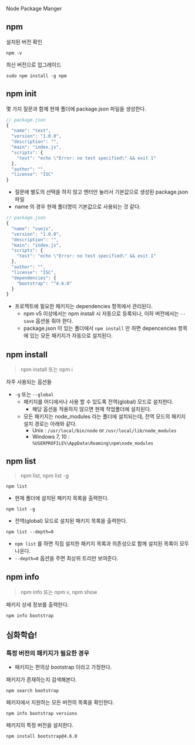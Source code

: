 Node Package Manger

## npm

설치된 버전 확인

```
npm -v
```

최신 버전으로 업그레이드
```
sudo npm install -g npm
```

## npm init

몇 가지 질문과 함께 현재 폴더에 package.json 파일을 생성한다.

```js
// package.json
{
  "name": "test",
  "version": "1.0.0",
  "description": "",
  "main": "index.js",
  "scripts": {
    "test": "echo \"Error: no test specified\" && exit 1"
  },
  "author": "",
  "license": "ISC"
}
```

- 질문에 별도의 선택을 하지 않고 엔터만 눌러서 기본값으로 생성된 package.json 파일
- name 의 경우 현재 폴더명이 기본값으로 사용되는 것 같다.

```js
// package.json
{
  "name": "vuejs",
  "version": "1.0.0",
  "description": "",
  "main": "index.js",
  "scripts": {
    "test": "echo \"Error: no test specified\" && exit 1"
  },
  "author": "",
  "license": "ISC",
  "dependencies": {
    "bootstrap": "^4.6.0"
  }
}
```

- 프로젝트에 필요한 패키지는 dependencies 항목에서 관리된다.
  - npm v5 이상에서는 npm install 시 자동으로 등록되나, 이하 버전에서는 `--save` 옵션을 줘야 한다.
  - package.json 이 있는 폴더에서 `npm install` 만 하면 depencencies 항목에 있는 모든 패키지가 자동으로 설치된다.

## npm install
> npm install 또는 npm i

자주 사용되는 옵션들

- `-g` 또는 `--global`
  - 패키지를 어디에서나 사용 할 수 있도록 전역(global) 모드로 설치한다.
    - 해당 옵션을 적용하지 않으면 현재 작업폴더에 설치된다.
  - 모든 패키지는 node_modules 라는 폴더에 설치되는데, 전역 모드의 패키지 설치 경로는 아래와 같다.
    - Unix : `/usr/local/bin/node` or `/usr/local/lib/node_modules`
    - Windows 7, 10 : `%USERPROFILE%\AppData\Roaming\npm\node_modules`

## npm list
> npm list, npm list -g

```
npm list
```
- 현재 폴더에 설치된 패키지 목록을 출력한다.

```
npm list -g
```
- 전역(global) 모드로 설치된 패키지 목록을 출력한다.

```
npm list --depth=0
```
- `npm list` 를 하면 직접 설치한 패키지 목록과 의존성으로 함께 설치된 목록이 모두 나온다.
- `--depth=0` 옵션을 주면 최상위 트리만 보여준다.

## npm info
> npm info 또는 npm v, npm show

패키지 상세 정보를 출력한다.

```console
npm info bootstrap
```

## 심화학습!

### 특정 버전의 패키지가 필요한 경우
- 패키지는 편의상 bootstrap 이라고 가정한다.

패키지가 존재하는지 검색해본다.

```console
npm search bootstrap
```

패키지에서 지원하는 모든 버전의 목록을 확인한다.

```console
npm info bootstrap versions
```

패키지의 특정 버전을 설치한다.

```console
npm install bootstrap@4.6.0
```
